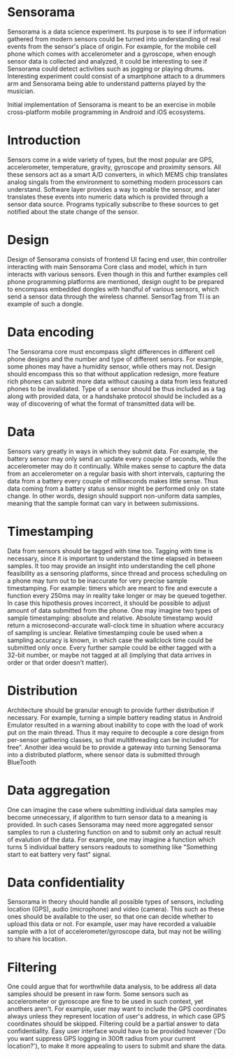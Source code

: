 # Sensorama

Sensorama is a data science experiment. Its purpose is to see if information
gathered from modern sensors could be turned into understanding of real
events from the sensor's place of origin.  For example, for the mobile cell
phone which comes with accelerometer and a gyroscope, when enough sensor
data is collected and analyzed, it could be interesting to see if Sensorama
could detect activities such as jogging or playing drums. Interesting
experiment could consist of a smartphone attach to a drummers arm and
Sensorama being able to understand patterns played by the musician.

Initial implementation of Sensorama is meant to be an exercise in mobile
cross-platform mobile programming in Android and iOS ecosystems.

# Introduction

Sensors come in a wide variety of types, but the most popular are GPS,
accelerometer, temperature, gravity, gyroscope and proximity sensors. All
these sensors act as a smart A/D converters, in which MEMS chip translates
analog singals from the environment to something modern processors can
understand. Software layer provides a way to enable the sensor, and later
translates these events into numeric data which is provided through a sensor
data source. Programs typically subscribe to these sources to get notified
about the state change of the sensor.

# Design

Design of Sensorama consists of frontend UI facing end user, thin controller
interacting with main Sensorama Core class and model, which in turn
interacts with various sensors. Even though in this and further examples
cell phone programming platforms are mentioned, design ought to be
prepared to encompass embedded dongles with handful of various sensors,
which send a sensor data through the wireless channel. SensorTag from TI is
an example of such a dongle.

# Data encoding

The Sensorama core must encompass slight differences in different cell phone
designs and the number and type of different sensors. For example, some
phones may have a humidity sensor, while others may not. Design should
encompass this so that without application redesign, more feature rich
phones can submit more data without causing a data from less featured phones
to be invalidated. Type of a sensor should be thus included as a tag along
with provided data, or a handshake protocol should be included as a way of
discovering of what the format of transmitted data will be.

# Data

Sensors vary greatly in ways in which they submit data. For example, the
battery sensor may only send an update every couple of seconds, while the
accelerometer may do it continually. While makes sense to capture the data
from an accelerometer on a regular basis with short intervals, capturing the
data from a battery every couple of milliseconds makes little sense. Thus
data coming from a battery status sensor might be performed only on state
change. In other words, design should support non-uniform data samples,
meaning that the sample format can vary in between submissions.

# Timestamping

Data from sensors should be tagged with time too. Tagging with time is
necessary, since it is important to understand the time elapsed in between
samples. It too may provide an insight into understanding the cell phone
feasibility as a sensoring platforms, since thread and process scheduling on
a phone may turn out to be inaccurate for very precise sample timestamping.
For example: timers which are meant to fire and execute a function every
250ms may in reality take longer or may be queued together. In case this
hipothesis proves incorrect, it should be possible to adjust amount of data
submitted from the phone. One may imagine two types of sample timestamping:
absolute and relative. Absolute timestamp would return a
microsecond-accurate wall-clock time in situation where accuracy of sampling
is unclear. Relative timestamping coule be used when a sampling accuracy is
known, in which case the wallclock time could be submitted only once. Every
further sample could be either tagged with a 32-bit number, or maybe not
tagged at all (implying that data arrives in order or that order doesn't
matter).

# Distribution

Architecture should be granular enough to provide further distribution if
necessary. For example, turning a simple battery reading status in Android
Emulator resulted in a warning about inability to cope with the load of
work put on the main thread. Thus it may require to decouple a core design
from per-sensor gathering classes, so that multithreading can be included
"for free". Another idea would be to provide a gateway into turning
Sensorama into a distributed platform, where sensor data is submitted
through BlueTooth

# Data aggregation

One can imagine the case where submitting individual data samples may become
unnecessary, if algorithm to turn sensor data to a meaning is provided. In
such cases Sensorama may need more aggregated sensor samples to run a
clustering function on and to submit only an actual result of evalution of
the data. For example, one may imagine a function which turns 5 individual
battery sensors readouts to something like "Something start to eat battery
very fast" signal.

# Data confidentiality

Sensorama in theory should handle all possible types of sensors, including
location (GPS), audio (microphone) and video (camera). This such as these
ones should be available to the user, so that one can decide whether to
upload this data or not. For example, user may have recorded a valuable
sample with a lot of accelerometer/gyroscope data, but may not be willing to
share his location.

# Filtering

One could argue that for worthwhile data analysis, to be address all data
samples should be present in raw form. Some sensors such as accelerometer or
gyroscope are fine to be used in such context, yet anothers aren't. For
example, user may want to include the GPS coordinates always unless they
represent location of user's address, in which case GPS coordinates should
be skipped. Filtering could be a partial answer to data confidentiality.
Easy user interface would have to be provided however ('Do you want suppress
GPS logging in 300ft radius from your current location?'), to make it more
appealing to users to submit and share the data.

